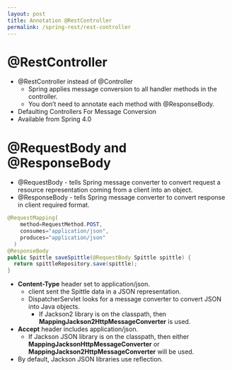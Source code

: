 ```yaml
---
layout: post
title: Annotation @RestController
permalink: /spring-rest/rest-controller
---
```


# @RestController
- @RestController instead of @Controller
  - Spring applies message conversion to all handler methods in the controller.
  - You don’t need to annotate each method with @ResponseBody.
- Defaulting Controllers For Message Conversion
- Available from Spring 4.0

# @RequestBody and @ResponseBody

- @RequestBody - tells Spring message converter to convert request a resource representation coming from a client into an object.
- @ResponseBody - tells Spring message converter to convert response in client required format.

```java
@RequestMapping(
    method=RequestMethod.POST,
    consumes="application/json",
    produces="application/json"
  )
@ResponseBody
public Spittle saveSpittle(@RequestBody Spittle spittle) {
  return spittleRepository.save(spittle);
}
```

- **Content-Type** header set to application/json.
  - client sent the Spittle data in a JSON representation.
  - DispatcherServlet looks for a message converter to convert JSON into Java objects.
    - If Jackson2 library is on the classpath, then **MappingJackson2HttpMessageConverter** is used.
- **Accept** header includes application/json.
  - If Jackson JSON library is on the classpath, then either **MappingJacksonHttpMessageConverter** or **MappingJackson2HttpMessageConverter** will be used.
- By default, Jackson JSON libraries use reflection.
